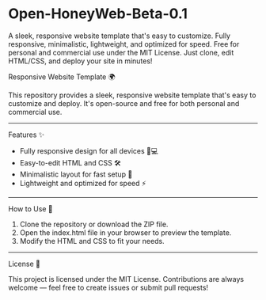 # Open-HoneyWeb-Beta-0.1
A sleek, responsive website template that's easy to customize. Fully responsive, minimalistic, lightweight, and optimized for speed. Free for personal and commercial use under the MIT License. Just clone, edit HTML/CSS, and deploy your site in minutes!

Responsive Website Template 🌍

This repository provides a sleek, responsive website template that's easy to customize and deploy. It's open-source and free for both personal and commercial use.

---

Features ✨

* Fully responsive design for all devices 📱💻
* Easy-to-edit HTML and CSS 🛠️
* Minimalistic layout for fast setup 🚀
* Lightweight and optimized for speed ⚡

---

How to Use 🔧

1. Clone the repository or download the ZIP file.
2. Open the index.html file in your browser to preview the template.
3. Modify the HTML and CSS to fit your needs.

---

License 📜

This project is licensed under the MIT License. Contributions are always welcome — feel free to create issues or submit pull requests!
